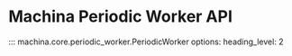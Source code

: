 # Machina Periodic Worker API

::: machina.core.periodic_worker.PeriodicWorker
    options:
        heading_level: 2